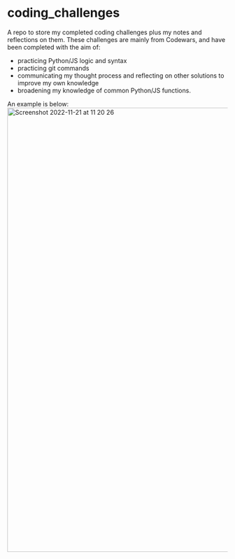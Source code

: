 # coding_challenges
A repo to store my completed coding challenges plus my notes and reflections on them. These challenges are mainly from Codewars, and have been completed with the aim of:
- practicing Python/JS logic and syntax
- practicing git commands
- communicating my thought process and reflecting on other solutions to improve my own knowledge
- broadening my knowledge of common Python/JS functions.

An example is below:
<img width="1016" alt="Screenshot 2022-11-21 at 11 20 26" src="https://user-images.githubusercontent.com/113362369/203037895-1d3056a2-853f-4d54-9937-5b2ec46340ff.png">
